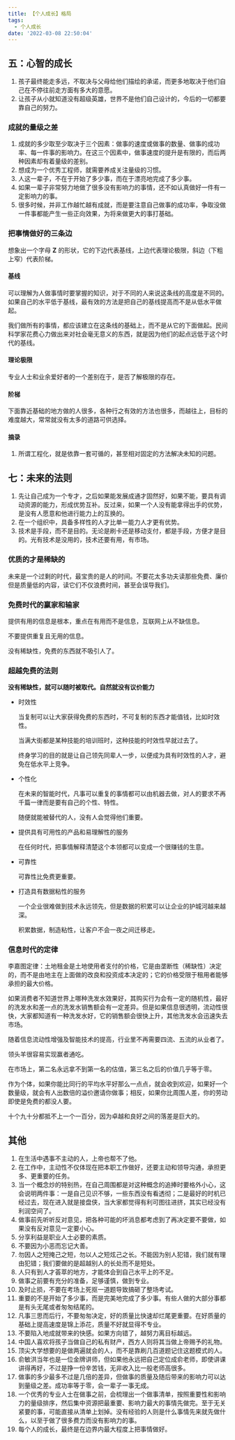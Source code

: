 ```yaml
---
title: 【个人成长】格局
tags:
  - 个人成长
date: '2022-03-08 22:50:04'
---
```


## 五：心智的成长
1. 孩子最终能走多远，不取决与父母给他们描绘的承诺，而更多地取决于他们自己在不停往前走方面有多大的意愿。
2. 让孩子从小就知道没有超级英雄，世界不是他们自己设计的，今后的一切都要靠自己的努力。

### 成就的量级之差
1. 成就的多少取至少取决于三个因素：做事的速度或做事的数量、做事的成功率、每一件事的影响力。在这三个因素中，做事速度的提升是有限的，而后两种因素却有着量级的差别。
2. 想成为一个优秀工程师，就需要养成关注量级的习惯。
3. 人这一辈子，不在于开始了多少事，而在于漂亮地完成了多少事。
4. 如果一辈子非常努力地做了很多没有影响力的事情，还不如认真做好一件有一定影响力的事。
5. 很多时候，并非工作越忙越有成就，而是要注意自己做事的成功率，争取没做一件事都能产生一些正向效果，为将来做更大的事打基础。

### 把事情做好的三条边
想象出一个字母 **Z** 的形状，它的下边代表基线，上边代表理论极限，斜边（下粗上窄）代表阶梯。

#### 基线
可以理解为人做事情时要掌握的知识，对于不同的人来说这条线的高度是不同的。如果自己的水平低于基线，最有效的方法是把自己的基线提高而不是从低水平做起。

我们做所有的事情，都应该建立在这条线的基础上，而不是从它的下面做起。民间科学家花费心力做出来对社会毫无意义的东西，就是因为他们的起点远低于这个时代的基线。

#### 理论极限
专业人士和业余爱好者的一个差别在于，是否了解极限的存在。

#### 阶梯
下面靠近基础的地方做的人很多，各种行之有效的方法也很多，而越往上，目标的难度越大，常常就没有太多的道路可供选择。

#### 摘录
1. 所谓工程化，就是依靠一套可循的，甚至相对固定的方法解决未知的问题。

## 七：未来的法则
1. 先让自己成为一个专才，之后如果能发展成通才固然好，如果不能，要具有调动资源的能力，形成优势互补。反过来，如果一个人没有能拿得出手的优势，是没有人愿意和他进行能力上的互换的。
2. 在一个组织中，具备多样性的人才比单一能力人才更有优势。
3. 技术是手段，而不是目的。无论是刷卡还是移动支付，都是手段，方便才是目的。光有技术是没用的，技术还要有用，有市场。

### 优质的才是稀缺的
未来是一个过剩的时代，最宝贵的是人的时间。不要花太多功夫读那些免费、廉价但是质量低的内容，读它们不仅浪费时间，甚至会误导我们。

### 免费时代的赢家和输家
提供有用的信息是根本，重点在有用而不是信息，互联网上从不缺信息。

不要提供重复且无用的信息。

没有稀缺性，免费的东西就不吸引人了。

### 超越免费的法则

**没有稀缺性，就可以随时被取代。自然就没有议价能力**

- 时效性

  当复制可以让大家获得免费的东西时，不可复制的东西才能值钱，比如时效性。

  当满大街都是某种技能的培训班时，这种技能的时效性早就过去了。

  终身学习的目的就是让自己领先同辈人一步，以便成为具有时效性的人才，避免在低水平上竞争。

- 个性化

  在未来的智能时代，凡事可以重复的事情都可以由机器去做，对人的要求不再千篇一律而是要有自己的个性、特性。

  随便就能被替代的人，没有人会觉得他们重要。

- 提供具有可用性的产品和易理解性的服务

  在任何时代，把事情解释清楚这个本领都可以变成一个很赚钱的生意。

- 可靠性

  可靠性比免费更重要。

- 打造具有数据粘性的服务

  一个企业很难做到技术永远领先，但是数据的积累可以让企业的护城河越来越深。

  积累数据，制造粘性，让客户不会一夜之间迁移走。

### 信息时代的定律

李嘉图定律：土地租金是土地使用者支付的价格，它是由垄断性（稀缺性）决定的，而不是由地主在上面做的改良和投资成本决定的；它的价格受限于租用者能够承担的最大价格。

如果消费者不知道世界上哪种洗发水效果好，其购买行为会有一定的随机性，最好的洗发水和差一点的洗发水销售额会有一定差异。但是如果信息很透明，流动性很快，大家都知道有一种洗发水好，它的销售额会很快上升，其他洗发水会迅速失去市场。

随着信息流动性增强及智能技术的提高，行业里不再需要四流、五流的从业者了。

领头羊很容易实现赢者通吃。

在市场上，第二名永远拿不到第一名的估值，第三名之后的价值几乎等于零。

作为个体，如果你能比同行的平均水平好那么一点点，就会收到欢迎，如果好一个数量级，就会有人出数倍的溢价邀请你做事；相反，如果你比周围人差，你的劳动即使是免费的都没人要。

十个九十分都抵不上一个一百分，因为卓越和良好之间的落差是巨大的。
## 其他

1. 在生活中遇事不主动的人，上帝也帮不了他。
2. 在工作中，主动性不仅体现在把本职工作做好，还要主动和领导沟通，承担更多、更重要的任务。
3. 当一个概念炒的特别热，在自己周围都是对这种概念的追捧时要格外小心，这会说明两件事：一是自己见识不够，一些东西没有看透彻；二是最好的时机已经过去，现在进入就是接盘侠，当大家都觉得有利可图往进挤，其实已经没有利润空间了。
4. 做事前先听听反对意见，把各种可能的坏消息都考虑到了再决定要不要做，如果没有反对意见一定要小心。
5. 分享利益是职业人士必要的素质。
6. 不要因为小恶而忘记大善。
7. 勿因人之短掩己之短，勿以人之短炫己之长。不能因为别人犯错，我们就有理由犯错；我们要做的是超越别人的长处而不是短处。
8. 人只有到人才荟萃的地方，才能体会到自己水平上的不足。
9. 做事之前要有充分的准备，足够谨慎，做到专业。
10. 及时止损，不要在考场上死抠一道题导致搞砸了整场考试。
11. 重要的不是开始了多少事，而是完美地完成了多少事。有些人做的大部分事都是有头无尾或者匆匆结尾的。
12. 凡事三思而后行，不要匆匆决定，好的质量比快速却烂尾更重要。在好质量的基础上提高速度是锦上添花，质量不好就显得不专业。
13. 不要陷入地成就带来的快感。如果方向错了，越努力离目标越远。
14. 中国人喜欢将孩子当做自己的私有财产，西方人则将其当做上帝赐予的礼物。
15. 顶尖大学想要的是做两遍就会的人，而不是靠刷几百道题记住这题模式的人。
16. 俞敏洪当年也是一位金牌讲师，但如果他永远把自己定位成俞老师，即使讲课讲得再好，不过是挣一份辛苦钱，无非收入比一般老师高很多。
17. 做事的多少最多不过是几倍的差异，但做事的质量及随后带来的影响力可以达到量级之差。成功率等于零，会一辈子一事无成。
18. 一个优秀的专业人士在做事之前，会梳理出一个做事清单，按照重要性和影响力的量级排序，然后集中资源把最重要、影响力最大的事情先做完。至于无关紧要的事，可能直接从清单上划掉。没有经验的人则是什么事情先来就先做什么，以至于做了很多费力而没有影响力的事。
19. 每个人的成长，最终是在边界内最大程度上把事情做好。


